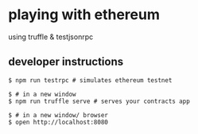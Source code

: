 # playing with ethereum #

using truffle & testjsonrpc

## developer instructions ##

    $ npm run testrpc # simulates ethereum testnet

    $ # in a new window
    $ npm run truffle serve # serves your contracts app

    $ # in a new window/ browser
    $ open http://localhost:8080

